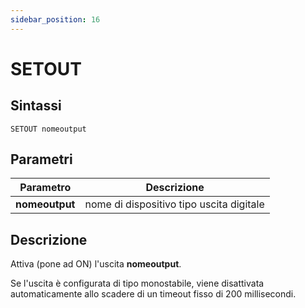 ```yaml
---
sidebar_position: 16
---
```


# SETOUT

## Sintassi

  ```
  SETOUT nomeoutput
  ```

## Parametri
|Parametro                | Descrizione                                                 |                
|-------------------------|-------------------------------------------------------------|
| **nomeoutput**          | nome di dispositivo tipo uscita digitale                    |               

## Descrizione
Attiva (pone ad ON) l'uscita **nomeoutput**. 

Se l'uscita è configurata di tipo monostabile, viene disattivata automaticamente allo scadere di un timeout fisso di 200 millisecondi.